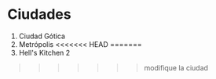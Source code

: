 # Ciudades

1. Ciudad Gótica
2. Metrópolis
<<<<<<< HEAD
=======
3. Hell's Kitchen 2
>>>>>>> modifique la ciudad
